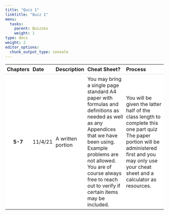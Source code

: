 ```yaml
---
title: "Quiz 1"
linktitle: "Quiz 1"
menu:
  tasks:
    parent: Quizzes
    weight: 1
type: docs
weight: 2
editor_options: 
  chunk_output_type: console
---
```

<script src="/rmarkdown-libs/kePrint/kePrint.js"></script>
<link href="/rmarkdown-libs/lightable/lightable.css" rel="stylesheet" />



<style>
span.boxed {
  border: 0px solid #FFFFFF;
  padding: 5px;
  color: #FFFFFF;
  background-color: #005b96;
  display: inline;
} 

table {
   margin-left: auto;
   margin-right: auto;
}

table thead th { border-bottom: 1px solid #ddd; 
}

th, td { padding: 5px; 
}

table > tbody > tr:hover > td, table > tbody > tr:hover > th {
  background-color: #ffffff;
}
</style>



<center>
<table>
 <thead>
  <tr>
   <th style="text-align:center;background-color: #ffffff !important;vertical-align: middle !important;"> Chapters </th>
   <th style="text-align:left;background-color: #ffffff !important;vertical-align: middle !important;"> Date </th>
   <th style="text-align:left;background-color: #ffffff !important;vertical-align: middle !important;"> Description </th>
   <th style="text-align:left;background-color: #ffffff !important;vertical-align: middle !important;"> Cheat Sheet? </th>
   <th style="text-align:left;background-color: #ffffff !important;vertical-align: middle !important;"> Process </th>
  </tr>
 </thead>
<tbody>
  <tr>
   <td style="text-align:center;font-weight: bold;background-color: #ffffff !important;vertical-align: middle !important;"> 5-7 </td>
   <td style="text-align:left;background-color: #ffffff !important;vertical-align: middle !important;"> 11/4/21 </td>
   <td style="text-align:left;background-color: #ffffff !important;vertical-align: middle !important;"> A written portion </td>
   <td style="text-align:left;background-color: #ffffff !important;vertical-align: middle !important;"> You may bring a single page standard A4 paper with formulas and definitions as needed as well as any Appendices that we have been using. Example problems are not allowed. You are of course always free to reach out to verify if certain items may be included. </td>
   <td style="text-align:left;background-color: #ffffff !important;vertical-align: middle !important;"> You will be given the latter half of the class length to complete this one part quiz The paper portion will be administered first and you may only use your cheat sheet and a calculator as resources. </td>
  </tr>
</tbody>
</table>
</center>

